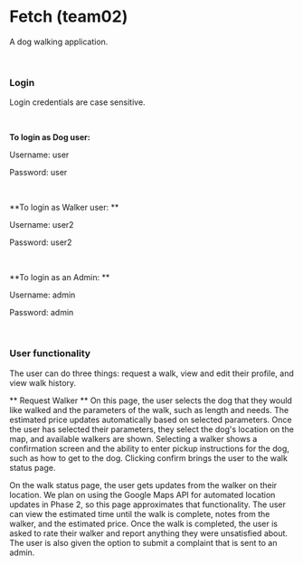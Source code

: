 # Fetch (team02)

A dog walking application. 

<br>

### Login 

Login credentials are case sensitive. 

<br>

**To login as Dog user:**

Username: user

Password: user

<br>

**To login as Walker user: **

Username: user2

Password: user2

<br>

**To login as an Admin: **

Username: admin

Password: admin

<br>

### User functionality

The user can do three things: request a walk, view and edit their profile, and view walk history.

** Request Walker **
On this page, the user selects the dog that they would like walked and the parameters of the walk, such as length and needs. The estimated price updates automatically based on selected parameters. Once the user has selected their parameters, they select the dog's location on the map, and available walkers are shown. Selecting a walker shows a confirmation screen and the ability to enter pickup instructions for the dog, such as how to get to the dog. Clicking confirm brings the user to the walk status page.

On the walk status page, the user gets updates from the walker on their location. We plan on using the Google Maps API for automated location updates in Phase 2, so this page approximates that functionality. The user can view the estimated time until the walk is complete, notes from the walker, and the estimated price. Once the walk is completed, the user is asked to rate their walker and report anything they were unsatisfied about. The user is also given the option to submit a complaint that is sent to an admin.